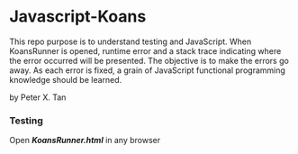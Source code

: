 # Javascript-Koans

This repo purpose is to understand testing and JavaScript. When KoansRunner is opened, runtime error and a stack trace indicating where the error occurred will be presented. The objective is to make the errors go away. As each error is fixed, a grain of JavaScript functional programming knowledge should be learned. 

by Peter X. Tan

### Testing

Open **_KoansRunner.html_** in any browser 

